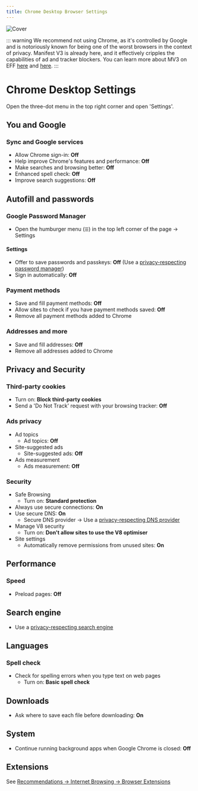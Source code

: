 ```yaml
---
title: Chrome Desktop Browser Settings
---
```


![Cover](/assets/covers/chrome.png)

::: warning
We recommend not using Chrome, as it's controlled by Google and is notoriously known for being one of the worst browsers in the context of privacy. Manifest V3 is already here, and it effectively cripples the capabilities of ad and tracker blockers. You can learn more about MV3 on EFF [here](https://www.eff.org/deeplinks/2021/12/chrome-users-beware-manifest-v3-deceitful-and-threatening) and [here](https://www.eff.org/deeplinks/2021/12/googles-manifest-v3-still-hurts-privacy-security-innovation).
:::

# Chrome Desktop Settings

Open the three-dot menu in the top right corner and open 'Settings'.

## You and Google

### Sync and Google services

* Allow Chrome sign-in: **Off**
* Help improve Chrome's features and performance: **Off**
* Make searches and browsing better: **Off**
* Enhanced spell check: **Off**
* Improve search suggestions: **Off**

## Autofill and passwords

### Google Password Manager

* Open the humburger menu (`☰`) in the top left corner of the page -> Settings

#### Settings

* Offer to save passwords and passkeys: **Off** (Use a [privacy-respecting password manager](/recommendations/software/password-managers))
* Sign in automatically: **Off**

### Payment methods

* Save and fill payment methods: **Off**
* Allow sites to check if you have payment methods saved: **Off**
* Remove all payment methods added to Chrome

### Addresses and more

* Save and fill addresses: **Off**
* Remove all addresses added to Chrome

## Privacy and Security

### Third-party cookies

* Turn on: **Block third-party cookies**
* Send a 'Do Not Track' request with your browsing tracker: **Off**

### Ads privacy

* Ad topics
  * Ad topics: **Off**
* Site-suggested ads
  * Site-suggested ads: **Off**
* Ads measurement
  * Ads measurement: **Off**

### Security

* Safe Browsing
  * Turn on: **Standard protection**
* Always use secure connections: **On**
* Use secure DNS: **On**
  * Secure DNS provider -> Use a [privacy-respecting DNS provider](/recommendations/providers/dns-resolvers)
* Manage V8 security
  * Turn on: **Don't allow sites to use the V8 optimiser**
* Site settings
  * Automatically remove permissions from unused sites: **On**

## Performance

### Speed

* Preload pages: **Off**

## Search engine

* Use a [privacy-respecting search engine](/recommendations/internet-browsing/search-engines)

## Languages

### Spell check

* Check for spelling errors when you type text on web pages
  * Turn on: **Basic spell check**

## Downloads

* Ask where to save each file before downloading: **On**

## System

* Continue running background apps when Google Chrome is closed: **Off**

## Extensions

See [Recommendations -> Internet Browsing -> Browser Extensions](/recommendations/internet-browsing/browser-extensions)
